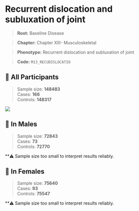 # Recurrent dislocation and subluxation of joint

> **Root:** Baseline Disease  

> **Chapter:** Chapter XIII- Musculoskeletal  

> **Phenotype:** Recurrent dislocation and subluxation of joint  

> **Code:** `M13_RECUDISLOCATIO`

## 🧪 All Participants  
> Sample size: **148483**  
> Cases: **166**  
> Controls: **148317**
<img src="/Disease/Figures/ALL/Incidence/M13_RECUDISLOCATIO.png"/>
<CsvTable src="/Disease/Data/ALL/Incidence/COX_M13_RECUDISLOCATIO.csv" label="🔍 View full results" />

## 👨 In Males  
> Sample size: **72843**  
> Cases: **73**  
> Controls: **72770**

**⚠️ Sample size too small to interpret results reliably.


## 👩 In Females  
> Sample size: **75640**  
> Cases: **93**  
> Controls: **75547**

**⚠️ Sample size too small to interpret results reliably.

